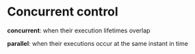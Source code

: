 # Concurrent control

**concurrent**: when their execution lifetimes overlap

**parallel**: when their executions occur at the same instant in time